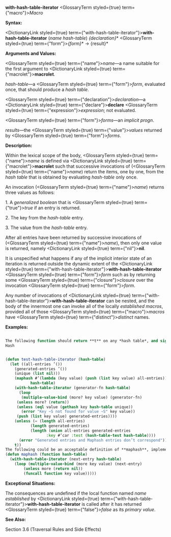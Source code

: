 **with-hash-table-iterator** <GlossaryTerm styled={true} term={"macro"}><i>Macro</i></GlossaryTerm> 



**Syntax:** 



<DictionaryLink styled={true} term={"with-hash-table-iterator"}><b>with-hash-table-iterator</b></DictionaryLink> (*name hash-table*) *\{declaration\}*\* <GlossaryTerm styled={true} term={"form"}><i>\{form\}</i></GlossaryTerm>\* → \{result\}\* 



**Arguments and Values:** 



<GlossaryTerm styled={true} term={"name"}><i>name</i></GlossaryTerm>—a name suitable for the first argument to <DictionaryLink styled={true} term={"macrolet"}><b>macrolet</b></DictionaryLink>. 



*hash-table*—a <GlossaryTerm styled={true} term={"form"}><i>form</i></GlossaryTerm>, evaluated once, that should produce a *hash table*. 



<GlossaryTerm styled={true} term={"declaration"}><i>declaration</i></GlossaryTerm>—a <DictionaryLink styled={true} term={"declare"}><b>declare</b></DictionaryLink> <GlossaryTerm styled={true} term={"expression"}><i>expression</i></GlossaryTerm>; not evaluated. 



<GlossaryTerm styled={true} term={"form"}><i>forms</i></GlossaryTerm>—an *implicit progn*. 



*results*—the <GlossaryTerm styled={true} term={"value"}><i>values</i></GlossaryTerm> returned by <GlossaryTerm styled={true} term={"form"}><i>forms</i></GlossaryTerm>. 



**Description:** 



Within the lexical scope of the body, <GlossaryTerm styled={true} term={"name"}><i>name</i></GlossaryTerm> is defined via <DictionaryLink styled={true} term={"macrolet"}><b>macrolet</b></DictionaryLink> such that successive invocations of (<GlossaryTerm styled={true} term={"name"}><i>name</i></GlossaryTerm>) return the items, one by one, from the *hash table* that is obtained by evaluating *hash-table* only once. 



An invocation (<GlossaryTerm styled={true} term={"name"}><i>name</i></GlossaryTerm>) returns three values as follows: 



1\. A *generalized boolean* that is <GlossaryTerm styled={true} term={"true"}><i>true</i></GlossaryTerm> if an entry is returned. 



2\. The key from the *hash-table* entry. 



3\. The value from the *hash-table* entry. 



After all entries have been returned by successive invocations of (<GlossaryTerm styled={true} term={"name"}><i>name</i></GlossaryTerm>), then only one value is returned, namely <DictionaryLink styled={true} term={"nil"}><b>nil</b></DictionaryLink>. 



It is unspecified what happens if any of the implicit interior state of an iteration is returned outside the dynamic extent of the <DictionaryLink styled={true} term={"with-hash-table-iterator"}><b>with-hash-table-iterator</b></DictionaryLink> <GlossaryTerm styled={true} term={"form"}><i>form</i></GlossaryTerm> such as by returning some <GlossaryTerm styled={true} term={"closure"}><i>closure</i></GlossaryTerm> over the invocation <GlossaryTerm styled={true} term={"form"}><i>form</i></GlossaryTerm>. 



Any number of invocations of <DictionaryLink styled={true} term={"with-hash-table-iterator"}><b>with-hash-table-iterator</b></DictionaryLink> can be nested, and the body of the innermost one can invoke all of the locally *established macros*, provided all of those <GlossaryTerm styled={true} term={"macro"}><i>macros</i></GlossaryTerm> have <GlossaryTerm styled={true} term={"distinct"}><i>distinct</i></GlossaryTerm> names. 



**Examples:**
```lisp

The following function should return **t** on any *hash table*, and signal an error if the usage of **with-hash-table-iterator** does not agree with the corresponding usage of **maphash**. 
Hash 


(defun test-hash-table-iterator (hash-table) 
  (let ((all-entries ’()) 
	(generated-entries ’()) 
	(unique (list nil))) 
    (maphash #’(lambda (key value) (push (list key value) all-entries)) 
	       hash-table) 
    (with-hash-table-iterator (generator-fn hash-table) 
      (loop 
       (multiple-value-bind (more? key value) (generator-fn) 
	 (unless more? (return)) 
	 (unless (eql value (gethash key hash-table unique)) 
	   (error "Key ~S not found for value ~S" key value)) 
	 (push (list key value) generated-entries)))) 
    (unless (= (length all-entries) 
	       (length generated-entries) 
	       (length (union all-entries generated-entries 
			      :key #’car :test (hash-table-test hash-table)))) 
      (error "Generated entries and Maphash entries don’t correspond")) 
    t)) 
The following could be an acceptable definition of **maphash**, implemented by **with-hash-table-iterator**. 
(defun maphash (function hash-table) 
  (with-hash-table-iterator (next-entry hash-table) 
    (loop (multiple-value-bind (more key value) (next-entry) 
	    (unless more (return nil)) 
	    (funcall function key value))))) 

```
**Exceptional Situations:** 



The consequences are undefined if the local function named *name established* by <DictionaryLink styled={true} term={"with-hash-table-iterator"}><b>with-hash-table-iterator</b></DictionaryLink> is called after it has returned <GlossaryTerm styled={true} term={"false"}><i>false</i></GlossaryTerm> as its *primary value*. 



**See Also:** 



Section 3.6 (Traversal Rules and Side Effects) 



